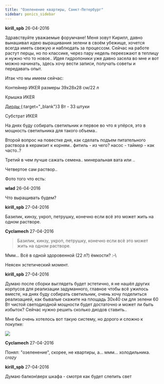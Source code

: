 ```yaml
---
title: "Озеленение квартиры, Санкт-Петербург"
sidebar: ponics_sidebar
---
```


**kirill_spb** 26-04-2016

Здравствуйте уважаемые форумчане! Меня зовут Кирилл, давно вынашивал идею выращивания зелени в своём убежище, хочется всегда иметь свежую и наблюдать за процессом. Сейчас на работе растут перцы, но по классике, через пару недель переезжают в теплицу и нужно что то новое.. Идея гидропоники уже давно засела во мне и вот можно начинать, здесь хочу вести записи, получать советы и передавать опыт.

Итак что мы имеем сейчас:

Контейнер ИКЕЯ размеры 39x28x28 см/22 л

Крышка ИКЕЯ

[Диоды ](http://"http://ru.aliexpress.com/item/100pcs-1W-3W-400nm-840nm-Full-Spectrum-led-grow-light-chip-30mil-45mil-led-plant-lights/32546279084.html?aff_platform=aaf&amp;sk=VnYZvQVf:&amp;cpt=1461336093239&amp;afref=http://mysku.ru/blog/aliexpress/38852.html&amp;af=137788&amp;cv=47843&amp;dp=14b1299ba745d6975004386b750450ea&amp;aff_trace_key=b8f955c3452642cab56d25de3c5200bb-1461336093239-03312-VnYZvQVf"){:target="_blank"}3 Вт - 33 штуки

Субстрат ИКЕЯ

На днях буду собирать светильник и первое во что я упёрся, это в мощность светильника для такого объема..

Второй вопрос на повестке дня, как сделать подъем питательного раствора в керамзит к корням.. фитиль - из чего? насос - таймер - как часто..?

Третий в чем лучше сажать семена.. минеральная вата или ..

Четвертое сам раствор..

Фото того что есть:



**wlad** 26-04-2016

Что выращивать будем?


**kirill_spb** 27-04-2016

Базилик, кинзу, укроп, петрушку, конечно если всё это может жить на одном растворе.


**Cyclamech** 27-04-2016

> Базилик, кинзу, укроп, петрушку, конечно если всё это может жить на одном растворе.

Ммм… Всё в одной здоровенной (22 л?) ёмкости? :-\

Неясен эстетический момент.


**kirill_spb** 27-04-2016

Думаю после сборки выглядеть будет эстетично, я не нашёл других корпусов для реализации задуманного, главное чтобы всё ужилось вместе, на днях буду собирать светильник, очень хочу поделиться реализацией, как бывалые скажите на площадь 30х40 см для зелени 60 Вт чистой светодиодной мощности будет достаточно и может ли быть избыток? Сейчас нужно решить сколько диодов ставить..

Мне бы очень хотелось вот такую систему, но дорого и сложно к покупке:

![](https://plantui.com/wp-content/uploads/2015/09/How-we-got-started.jpg)


**Cyclamech** 27-04-2016

Понял: "озеленение", скорее, не квартиры, а… ммм… холодильника. *crazy*


**kirill_spb** 27-04-2016

Думаю балкон\верх шкафа - смотря как будет слепить свет



